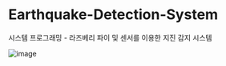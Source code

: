 # Earthquake-Detection-System
시스템 프로그래밍 - 라즈베리 파이 및 센서를 이용한 지진 감지 시스템

![image](https://user-images.githubusercontent.com/38244836/78408930-5b028680-7643-11ea-9d2c-ee5343379da4.png)
